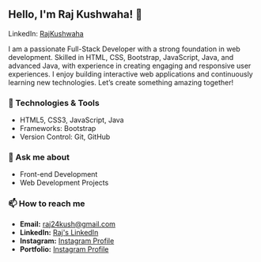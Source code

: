 ## Hello, I'm Raj Kushwaha! 👋
LinkedIn: [RajKushwaha](https://www.linkedin.com/in/rajkushwaha0111)

I am a passionate Full-Stack Developer with a strong foundation in web development. Skilled in HTML, CSS, Bootstrap, JavaScript, Java, and advanced Java, with experience in creating engaging and responsive user experiences. I enjoy building interactive web applications and continuously learning new technologies. Let’s create something amazing together!

### 🧰 Technologies & Tools
- HTML5, CSS3, JavaScript, Java
- Frameworks: Bootstrap
- Version Control: Git, GitHub

### 💬 Ask me about
- Front-end Development
- Web Development Projects

### 📫 How to reach me
- **Email:** raj24kush@gmail.com
- **LinkedIn:** [Raj's LinkedIn](https://www.linkedin.com/in/rajkushwaha0111)
- **Instagram:** [Instagram Profile](https://www.instagram.com/rajkushwaha7584)
- **Portfolio:** [Instagram Profile](rajkushwaha7584.github.io/Portfolio/)
